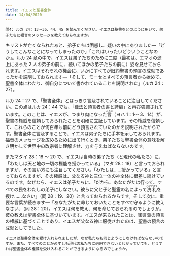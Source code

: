 ```yaml
---
title: イエスと聖書全体
date: 14/04/2020
---
```


`問4: ルカ 24：13～35、44、45 を読んでください。イエスは聖書をどのように用いて、弟子たちに福音のメッセージを教えておられますか。`

キリストが亡くなられたあと、弟子たちは困惑し、疑いの中にありました―「どうしてこんなことになってしまったのか」「これはいったいどういうことなのか」。ルカ 24 章の中で、イエスは弟子たちのために二度（最初は、エマオの途上にあった 2 人の弟子の前に、続いてほかの弟子たちの前に）姿を見せておられます。イエスはそれぞれの機会に、いかにすべてが旧約聖書の預言の成就であったかを説明しておられます―「そして、モーセとすべての預言者から始めて、聖書全体にわたり、御自分について書かれていることを説明された」（ルカ 24：27）。

ルカ 24：27 で、「聖書全体」とはっきり言及されていることに注目してください。この点はルカ 24：44 でも、「律法と預言者の書と詩編」と再び強調されています。このことは、イエスが、つまり肉になった<ruby>言<rt>ことば</rt></ruby>（ヨハ 1：1～ 3、14）が、聖書の権威を信頼しておられたことを明確に立証しています。その権威を信頼して、これらのことが何百年も前にどう預言されていたのかを説明されたからです。聖書全体に言及することで、イエスは弟子たちに手本を示しておられます。福音のメッセージを広めるために出て行くとき、弟子たちも聖書全体の意味を解き明かして世界中の改宗者に理解させ、力を与えねばならないのです。

またマタイ 28：18 ～ 20 で、イエスは当時の弟子たち（と現代の私たち）に、「わたしは天と地の一切の権能を授かっている」（マタ 28：18）と言っておられますが、その言い方にも注目してください。「わたしは……授かっている」と言っておられますが、その権威は、父なる神と三位一体の神全体に根差し続けているのです。なぜなら、イエスは弟子たちに、「だから、あなたがたは行って、すべての民をわたしの弟子にしなさい。彼らに父と子と聖霊の名によって<ruby>洗礼<rt>バプテスマ</rt></ruby>を授け……なさい」（同 28：19、20）と言っておられるからです。そして次に、重要な言葉が続きます―「あなたがたに命じておいたことをすべて守るように教えなさい」（同 28：20）。イエスは何を教え、何を命じておられるのでしょうか。彼の教えは聖書全体に基づいています。イエスが来られたことは、御言葉の預言の権威に基づくことであり、イエスが父なる神に服従されたのは、聖書の預言の成就としてでした。

`イエスは聖書全体を受け入れられましたが、なぜ私たちも同じようにしなければならないのですか。また、すべてのことが必ずしも現代の私たちに適用できないとわかっていても、どうすれば聖書全体の権威を受け入れることができるようになるのでしょうか。`